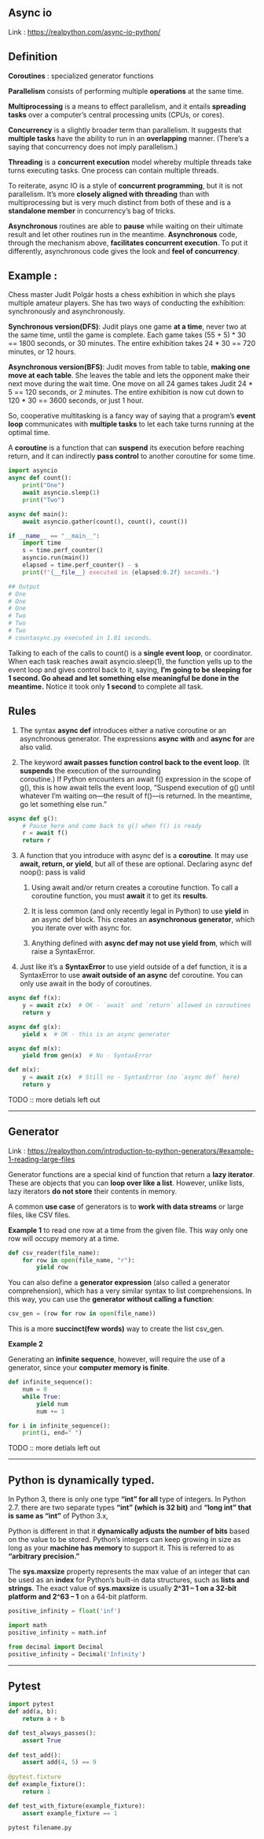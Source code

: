 ## Async io

Link : https://realpython.com/async-io-python/

## Definition

**Coroutines** : specialized generator functions

**Parallelism** consists of performing multiple **operations** at the same time. 

**Multiprocessing** is a means to effect parallelism, and it entails **spreading tasks** over a computer’s 
central processing units (CPUs, or cores). 

**Concurrency** is a slightly broader term than parallelism. It suggests that **multiple tasks** have the ability to
run in an **overlapping** manner. (There’s a saying that concurrency does not imply parallelism.)

**Threading** is a **concurrent execution** model whereby multiple threads take turns executing tasks. One process 
can contain multiple threads.

To reiterate, async IO is a style of **concurrent programming**, but it is not parallelism. It’s more 
**closely aligned with threading** than with multiprocessing but is very much distinct from both of these and is a
**standalone member** in concurrency’s bag of tricks.

**Asynchronous** routines are able to **pause** while waiting on their ultimate result and let other routines
run in the meantime.
**Asynchronous** code, through the mechanism above, **facilitates concurrent execution**. To put it differently, 
asynchronous code gives the look and **feel of concurrency**.

## Example : 
Chess master Judit Polgár hosts a chess exhibition in which she plays multiple amateur players. She has two ways of conducting 
the exhibition: synchronously and asynchronously.

**Synchronous version(DFS)**: Judit plays one game **at a time**, never two at the same time, until the game is complete. 
Each game takes (55 + 5) * 30 == 1800 seconds, or 30 minutes. The entire exhibition takes 24 * 30 == 720 minutes, or 12 hours.

**Asynchronous version(BFS)**: Judit moves from table to table, **making one move at each table**. She leaves the table and
lets the opponent make their next move during the wait time. One move on all 24 games takes Judit 24 * 5 == 120 seconds, 
or 2 minutes. The entire exhibition is now cut down to 120 * 30 == 3600 seconds, or just 1 hour. 

So, cooperative multitasking is a fancy way of saying that a program’s **event loop** communicates with **multiple tasks**
to let each take turns running at the optimal time.

A **coroutine** is a function that can **suspend** its execution before reaching return, and it can indirectly **pass control** 
to another coroutine for some time.

```python
import asyncio
async def count():
    print("One")
    await asyncio.sleep(1)
    print("Two")

async def main():
    await asyncio.gather(count(), count(), count())

if __name__ == "__main__":
    import time
    s = time.perf_counter()
    asyncio.run(main())
    elapsed = time.perf_counter() - s
    print(f"{__file__} executed in {elapsed:0.2f} seconds.")

## Output 
# One
# One
# One
# Two
# Two
# Two
# countasync.py executed in 1.01 seconds.
```

Talking to each of the calls to count() is a **single event loop**, or coordinator. When each task reaches await 
asyncio.sleep(1), the function yells up to the event loop and gives control back to it, saying, 
**I’m going to be sleeping for 1 second. Go ahead and let something else meaningful be done in the meantime.**
Notice it took only **1 second** to complete all task.

## Rules 
1. The syntax **async def** introduces either a native coroutine or an asynchronous generator. The expressions **async with** 
   and **async for** are also valid.

2. The keyword **await passes function control back to the event loop**. (It **suspends** the execution of the surrounding   
   coroutine.) If Python encounters an await f() expression in the scope of g(), this is how await tells the event loop, “Suspend execution of g() until whatever I’m waiting on—the result of f()—is returned. In the meantime, go let something else run.”

```python
async def g():
    # Pause here and come back to g() when f() is ready
    r = await f()
    return r
```

3. A function that you introduce with async def is a **coroutine**. It may use **await, return, or yield**, but all of these
   are optional. Declaring async def noop(): pass is valid
    1. Using await and/or return creates a coroutine function. To call a coroutine function, you must **await** it to get 
    its **results**.

    2. It is less common (and only recently legal in Python) to use **yield** in an async def block. This creates an 
    **asynchronous generator**, which you iterate over with async for.

    3. Anything defined with **async def may not use yield from**, which will raise a SyntaxError.

4. Just like it’s a **SyntaxError** to use yield outside of a def function, it is a SyntaxError to use 
   **await outside of an async** def coroutine. You can only use await in the body of coroutines.

```python
async def f(x):
    y = await z(x)  # OK - `await` and `return` allowed in coroutines
    return y

async def g(x):
    yield x  # OK - this is an async generator

async def m(x):
    yield from gen(x)  # No - SyntaxError

def m(x):
    y = await z(x)  # Still no - SyntaxError (no `async def` here)
    return y
```

TODO :: more detials left out

----------------------------------------------------------

## Generator

Link : https://realpython.com/introduction-to-python-generators/#example-1-reading-large-files

Generator functions are a special kind of function that return a **lazy iterator**. These are objects that you can 
**loop over like a list**. However, unlike lists, lazy iterators **do not store** their contents in memory. 

A common **use case** of generators is to **work with data streams** or large files, like CSV files. 

**Example 1** to read one row at a time from the given file. This way only one row will occupy memory at a time.

```python
def csv_reader(file_name):
    for row in open(file_name, "r"):
        yield row
```

You can also define a **generator expression** (also called a generator comprehension), which has a very similar 
syntax to list comprehensions. In this way, you can use the **generator without calling a function**:

```python
csv_gen = (row for row in open(file_name))
```

This is a more **succinct(few words)** way to create the list csv_gen.

**Example 2**

Generating an **infinite sequence**, however, will require the use of a generator, since your **computer memory is finite**.

```python
def infinite_sequence():
    num = 0
    while True:
        yield num
        num += 1

for i in infinite_sequence():
    print(i, end=" ")
```

TODO :: more detials left out

----------------------------------------------------------

## Python is dynamically typed. 

In Python 3, there is only one type **“int” for all** type of integers. 
In Python 2.7. there are two separate types **“int” (which is 32 bit)** and **“long int” that is same as “int”** of Python 3.x,

Python is different in that it **dynamically adjusts the number of bits** based on the value to be stored.
Python’s integers can keep growing in size as long as your **machine has memory** to support it. 
This is referred to as **“arbitrary precision.”**

The **sys.maxsize** property represents the max value of an integer that can be used as an **index** for Python’s 
built-in data structures, such as **lists and strings**.
The exact value of **sys.maxsize** is usually **2^31 – 1 on a 32-bit platform and 2^63 – 1** on a 64-bit platform. 

```python
positive_infinity = float('inf')

import math
positive_infinity = math.inf

from decimal import Decimal
positive_infinity = Decimal('Infinity')
```

--------------------------------------------------------

## Pytest 

```python
import pytest
def add(a, b):
    return a + b

def test_always_passes():
    assert True
    
def test_add():
    assert add(4, 5) == 9
    
@pytest.fixture
def example_fixture():
    return 1

def test_with_fixture(example_fixture):
    assert example_fixture == 1
```

```bash
pytest filename.py
```
